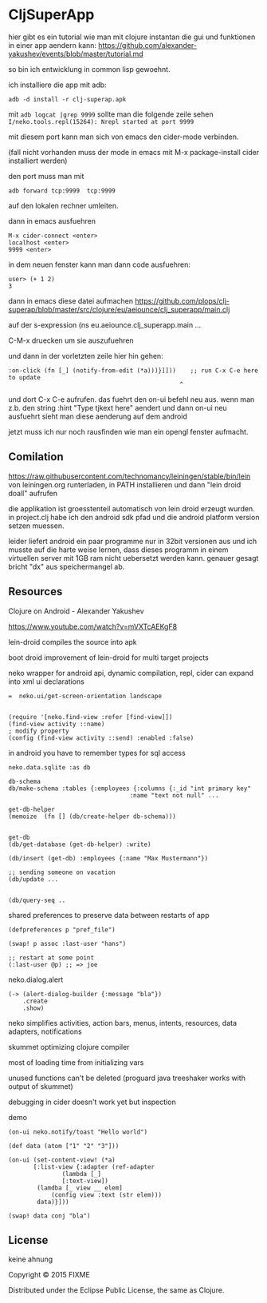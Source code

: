 # CljSuperApp

hier gibt es ein tutorial wie man mit clojure instantan die gui  und funktionen in einer app aendern kann:
https://github.com/alexander-yakushev/events/blob/master/tutorial.md

so bin ich entwicklung in common lisp gewoehnt.

ich installiere die app mit adb:
```
adb -d install -r clj-superap.apk
```
mit
```adb logcat |grep 9999```
sollte man die folgende zeile sehen
```I/neko.tools.repl(15264): Nrepl started at port 9999```

mit diesem port kann man sich von emacs den cider-mode verbinden.

(fall nicht vorhanden muss der mode in emacs mit M-x package-install cider installiert werden)

den port muss man mit
```
adb forward tcp:9999  tcp:9999
```
auf den lokalen rechner umleiten.


dann in emacs ausfuehren
```
M-x cider-connect <enter>
localhost <enter>
9999 <enter>
```
in dem neuen fenster kann man dann code ausfuehren:
```
user> (+ 1 2)
3
```
dann in emacs diese datei aufmachen
https://github.com/plops/clj-superap/blob/master/src/clojure/eu/aeiounce/clj_superapp/main.clj

auf der s-expression
(ns eu.aeiounce.clj_superapp.main ...

C-M-x druecken um sie auszufuehren

und dann
 in der vorletzten zeile hier hin gehen:

```
:on-click (fn [_] (notify-from-edit (*a)))}]]))    ;; run C-x C-e here to update
                                                ^
```

und dort C-x C-e aufrufen. das fuehrt den on-ui befehl neu aus.
wenn man z.b. den string :hint "Type tjkext here" aendert und dann on-ui neu ausfuehrt sieht man diese aenderung auf dem android

jetzt muss ich nur noch rausfinden wie man ein opengl fenster aufmacht.



## Comilation

https://raw.githubusercontent.com/technomancy/leiningen/stable/bin/lein von leiningen.org runterladen, in PATH installieren und dann "lein droid doall" aufrufen

die applikation ist groesstenteil automatisch von lein droid erzeugt wurden. in project.clj habe ich den android sdk pfad und die android platform version setzen muessen.

leider liefert android ein paar programme nur in 32bit versionen aus und ich musste auf die harte weise lernen, dass dieses programm in einem  virtuellen server mit 1GB ram nicht uebersetzt werden kann. genauer gesagt bricht "dx" aus speichermangel ab.

## Resources

Clojure on Android - Alexander Yakushev

https://www.youtube.com/watch?v=mVXTcAEKgF8

lein-droid  compiles the source into apk

boot droid  improvement of  lein-droid for multi target projects

neko   wrapper for android api, dynamic compilation, repl, cider
       can expand into xml ui declarations

```
=  neko.ui/get-screen-orientation landscape


(require '[neko.find-view :refer [find-view]])
(find-view activity ::name)
; modify property
(config (find-view activity ::send) :enabled :false) 
```

in android you have to remember types for sql access
```
neko.data.sqlite :as db

db-schema
db/make-schema :tables {:employees {:columns {:_id "int primary key"
	       	       		   	      :name "text not null" ...

get-db-helper
(memoize  (fn [] (db/create-helper db-schema)))


get-db
(db/get-database (get-db-helper) :write)

(db/insert (get-db) :employees {:name "Max Mustermann"})

;; sending someone on vacation
(db/update ...


(db/query-seq ..
```

shared preferences to preserve data between restarts of app

```
(defpreferences p "pref_file")

(swap! p assoc :last-user "hans")

;; restart at some point
(:last-user @p) ;; => joe

```
neko.dialog.alert
```
(-> (alert-dialog-builder {:message "bla"})
    .create
    .show)
```

neko simplifies
activities, action bars, menus, intents, resources, data adapters, notifications

skummet optimizing clojure compiler

most of loading time from initializing vars

unused functions can't be deleted (proguard java treeshaker works with
output of skummet)

debugging in cider doesn't work yet
but inspection

demo
```
(on-ui neko.notify/toast "Hello world")

(def data (atom ["1" "2" "3"]))

(on-ui (set-content-view! (*a)
       [:list-view {:adapter (ref-adapter
       		   (lambda [_]
		   	   [:text-view])
		(lamdba [_ view __ elem]
			(config view :text (str elem)))
		data)}]))

(swap! data conj "bla")

```

## License

keine ahnung 

Copyright © 2015 FIXME

Distributed under the Eclipse Public License, the same as Clojure.
